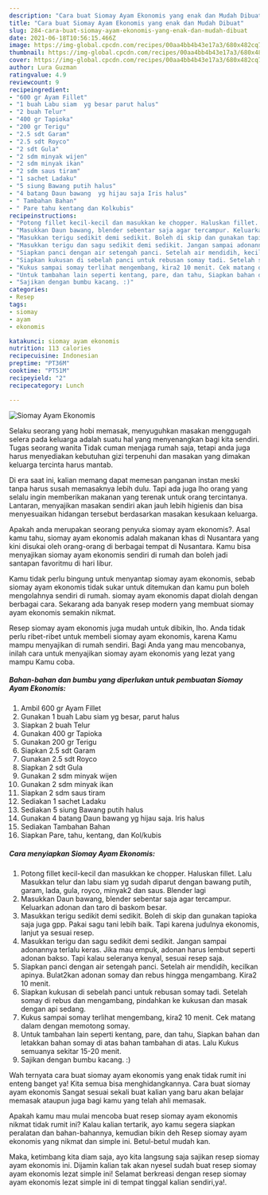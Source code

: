 ```yaml
---
description: "Cara buat Siomay Ayam Ekonomis yang enak dan Mudah Dibuat"
title: "Cara buat Siomay Ayam Ekonomis yang enak dan Mudah Dibuat"
slug: 284-cara-buat-siomay-ayam-ekonomis-yang-enak-dan-mudah-dibuat
date: 2021-06-18T10:56:15.466Z
image: https://img-global.cpcdn.com/recipes/00aa4bb4b43e17a3/680x482cq70/siomay-ayam-ekonomis-foto-resep-utama.jpg
thumbnail: https://img-global.cpcdn.com/recipes/00aa4bb4b43e17a3/680x482cq70/siomay-ayam-ekonomis-foto-resep-utama.jpg
cover: https://img-global.cpcdn.com/recipes/00aa4bb4b43e17a3/680x482cq70/siomay-ayam-ekonomis-foto-resep-utama.jpg
author: Lura Guzman
ratingvalue: 4.9
reviewcount: 9
recipeingredient:
- "600 gr Ayam Fillet"
- "1 buah Labu siam  yg besar parut halus"
- "2 buah Telur"
- "400 gr Tapioka"
- "200 gr Terigu"
- "2.5 sdt Garam"
- "2.5 sdt Royco"
- "2 sdt Gula"
- "2 sdm minyak wijen"
- "2 sdm minyak ikan"
- "2 sdm saus tiram"
- "1 sachet Ladaku"
- "5 siung Bawang putih halus"
- "4 batang Daun bawang  yg hijau saja Iris halus"
- " Tambahan Bahan"
- " Pare tahu kentang dan Kolkubis"
recipeinstructions:
- "Potong fillet kecil-kecil dan masukkan ke chopper. Haluskan fillet. Lalu Masukkan telur dan labu siam yg sudah diparut dengan bawang putih, garam, lada, gula, royco, minyak2 dan saus. Blender lagi"
- "Masukkan Daun bawang, blender sebentar saja agar tercampur. Keluarkan adonan dan taro di baskom besar."
- "Masukkan terigu sedikit demi sedikit. Boleh di skip dan gunakan tapioka saja juga gpp. Pakai sagu tani lebih baik. Tapi karena judulnya ekonomis, lanjut ya sesuai resep."
- "Masukkan terigu dan sagu sedikit demi sedikit. Jangan sampai adonannya terlalu keras. Jika mau empuk, adonan harus lembut seperti adonan bakso. Tapi kalau seleranya kenyal, sesuai resep saja."
- "Siapkan panci dengan air setengah panci. Setelah air mendidih, kecilkan apinya. Bulat2kan adonan somay dan rebus hingga mengambang. Kira2 10 menit."
- "Siapkan kukusan di sebelah panci untuk rebusan somay tadi. Setelah somay di rebus dan mengambang, pindahkan ke kukusan dan masak dengan api sedang."
- "Kukus sampai somay terlihat mengembang, kira2 10 menit. Cek matang dalam dengan memotong somay."
- "Untuk tambahan lain seperti kentang, pare, dan tahu, Siapkan bahan dan letakkan bahan somay di atas bahan tambahan di atas. Lalu Kukus semuanya sekitar 15-20 menit."
- "Sajikan dengan bumbu kacang. :)"
categories:
- Resep
tags:
- siomay
- ayam
- ekonomis

katakunci: siomay ayam ekonomis 
nutrition: 113 calories
recipecuisine: Indonesian
preptime: "PT36M"
cooktime: "PT51M"
recipeyield: "2"
recipecategory: Lunch

---
```



![Siomay Ayam Ekonomis](https://img-global.cpcdn.com/recipes/00aa4bb4b43e17a3/680x482cq70/siomay-ayam-ekonomis-foto-resep-utama.jpg)

Selaku seorang yang hobi memasak, menyuguhkan masakan menggugah selera pada keluarga adalah suatu hal yang menyenangkan bagi kita sendiri. Tugas seorang  wanita Tidak cuman menjaga rumah saja, tetapi anda juga harus menyediakan kebutuhan gizi terpenuhi dan masakan yang dimakan keluarga tercinta harus mantab.

Di era  saat ini, kalian memang dapat memesan panganan instan meski tanpa harus susah memasaknya lebih dulu. Tapi ada juga lho orang yang selalu ingin memberikan makanan yang terenak untuk orang tercintanya. Lantaran, menyajikan masakan sendiri akan jauh lebih higienis dan bisa menyesuaikan hidangan tersebut berdasarkan masakan kesukaan keluarga. 



Apakah anda merupakan seorang penyuka siomay ayam ekonomis?. Asal kamu tahu, siomay ayam ekonomis adalah makanan khas di Nusantara yang kini disukai oleh orang-orang di berbagai tempat di Nusantara. Kamu bisa menyajikan siomay ayam ekonomis sendiri di rumah dan boleh jadi santapan favoritmu di hari libur.

Kamu tidak perlu bingung untuk menyantap siomay ayam ekonomis, sebab siomay ayam ekonomis tidak sukar untuk ditemukan dan kamu pun boleh mengolahnya sendiri di rumah. siomay ayam ekonomis dapat diolah dengan berbagai cara. Sekarang ada banyak resep modern yang membuat siomay ayam ekonomis semakin nikmat.

Resep siomay ayam ekonomis juga mudah untuk dibikin, lho. Anda tidak perlu ribet-ribet untuk membeli siomay ayam ekonomis, karena Kamu mampu menyajikan di rumah sendiri. Bagi Anda yang mau mencobanya, inilah cara untuk menyajikan siomay ayam ekonomis yang lezat yang mampu Kamu coba.

<!--inarticleads1-->

##### Bahan-bahan dan bumbu yang diperlukan untuk pembuatan Siomay Ayam Ekonomis:

1. Ambil 600 gr Ayam Fillet
1. Gunakan 1 buah Labu siam  yg besar, parut halus
1. Siapkan 2 buah Telur
1. Gunakan 400 gr Tapioka
1. Gunakan 200 gr Terigu
1. Siapkan 2.5 sdt Garam
1. Gunakan 2.5 sdt Royco
1. Siapkan 2 sdt Gula
1. Gunakan 2 sdm minyak wijen
1. Gunakan 2 sdm minyak ikan
1. Siapkan 2 sdm saus tiram
1. Sediakan 1 sachet Ladaku
1. Sediakan 5 siung Bawang putih halus
1. Gunakan 4 batang Daun bawang  yg hijau saja. Iris halus
1. Sediakan  Tambahan Bahan
1. Siapkan  Pare, tahu, kentang, dan Kol/kubis




<!--inarticleads2-->

##### Cara menyiapkan Siomay Ayam Ekonomis:

1. Potong fillet kecil-kecil dan masukkan ke chopper. Haluskan fillet. Lalu Masukkan telur dan labu siam yg sudah diparut dengan bawang putih, garam, lada, gula, royco, minyak2 dan saus. Blender lagi
1. Masukkan Daun bawang, blender sebentar saja agar tercampur. Keluarkan adonan dan taro di baskom besar.
1. Masukkan terigu sedikit demi sedikit. Boleh di skip dan gunakan tapioka saja juga gpp. Pakai sagu tani lebih baik. Tapi karena judulnya ekonomis, lanjut ya sesuai resep.
1. Masukkan terigu dan sagu sedikit demi sedikit. Jangan sampai adonannya terlalu keras. Jika mau empuk, adonan harus lembut seperti adonan bakso. Tapi kalau seleranya kenyal, sesuai resep saja.
1. Siapkan panci dengan air setengah panci. Setelah air mendidih, kecilkan apinya. Bulat2kan adonan somay dan rebus hingga mengambang. Kira2 10 menit.
1. Siapkan kukusan di sebelah panci untuk rebusan somay tadi. Setelah somay di rebus dan mengambang, pindahkan ke kukusan dan masak dengan api sedang.
1. Kukus sampai somay terlihat mengembang, kira2 10 menit. Cek matang dalam dengan memotong somay.
1. Untuk tambahan lain seperti kentang, pare, dan tahu, Siapkan bahan dan letakkan bahan somay di atas bahan tambahan di atas. Lalu Kukus semuanya sekitar 15-20 menit.
1. Sajikan dengan bumbu kacang. :)




Wah ternyata cara buat siomay ayam ekonomis yang enak tidak rumit ini enteng banget ya! Kita semua bisa menghidangkannya. Cara buat siomay ayam ekonomis Sangat sesuai sekali buat kalian yang baru akan belajar memasak ataupun juga bagi kamu yang telah ahli memasak.

Apakah kamu mau mulai mencoba buat resep siomay ayam ekonomis nikmat tidak rumit ini? Kalau kalian tertarik, ayo kamu segera siapkan peralatan dan bahan-bahannya, kemudian bikin deh Resep siomay ayam ekonomis yang nikmat dan simple ini. Betul-betul mudah kan. 

Maka, ketimbang kita diam saja, ayo kita langsung saja sajikan resep siomay ayam ekonomis ini. Dijamin kalian tak akan nyesel sudah buat resep siomay ayam ekonomis lezat simple ini! Selamat berkreasi dengan resep siomay ayam ekonomis lezat simple ini di tempat tinggal kalian sendiri,ya!.

